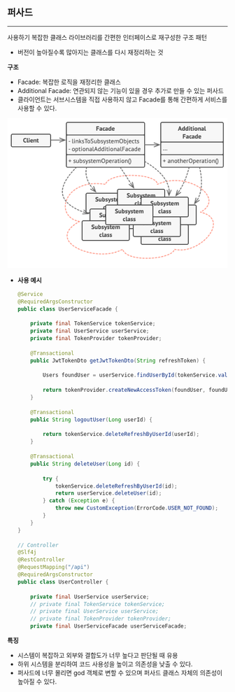 ## **퍼사드**

---

사용하기 복잡한 클래스 라이브러리를 간편한 인터페이스로 재구성한 구조 패턴

- 버전이 높아질수록 많아지는 클래스를 다시 재정리하는 것

**구조**

- Facade: 복잡한 로직을 재정리한 클래스
- Additional Facade: 연관되지 않는 기능이 있을 경우 추가로 만들 수 있는 퍼사드
- 클라이언트는 서브시스템을 직접 사용하지 않고 Facade를 통해 간편하게 서비스를 사용할 수 있다.

![구조](./facade.png)
- **사용 예시**

    ```java
    @Service
    @RequiredArgsConstructor
    public class UserServiceFacade {
    
        private final TokenService tokenService;
        private final UserService userService;
        private final TokenProvider tokenProvider;
    
        @Transactional
        public JwtTokenDto getJwtTokenDto(String refreshToken) {
    
            Users foundUser = userService.findUserById(tokenService.validate(refreshToken));
    
            return tokenProvider.createNewAccessToken(foundUser, foundUser.getRoles());
        }
    
        @Transactional
        public String logoutUser(Long userId) {
    
            return tokenService.deleteRefreshByUserId(userId);
        }
    
        @Transactional
        public String deleteUser(Long id) {
    
            try {
                tokenService.deleteRefreshByUserId(id);
                return userService.deleteUser(id);
            } catch (Exception e) {
                throw new CustomException(ErrorCode.USER_NOT_FOUND);
            }
        }
    }
    
    // Controller
    @Slf4j
    @RestController
    @RequestMapping("/api")
    @RequiredArgsConstructor
    public class UserController {
    
        private final UserService userService;
        // private final TokenService tokenService;
        // private final UserService userService;
        // private final TokenProvider tokenProvider;
        private final UserServiceFacade userServiceFacade;
    ```


**특징**

- 시스템이 복잡하고 외부와 결합도가 너무 높다고 판단될 때 유용
- 하위 시스템을 분리하여 코드 사용성을 높이고 의존성을 낮출 수 있다.
- 퍼사드에 너무 몰리면 god 객체로 변할 수 있으며 퍼사드 클래스 자체의 의존성이 높아질 수 있다.